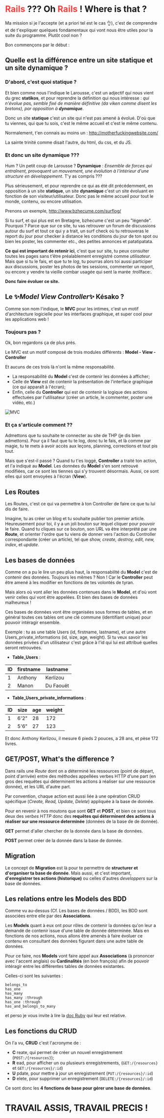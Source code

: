 # <span style="color: #fb4141">Rails</span> ??? Oh <span style="color: #fb4141">Rails</span> ! Where is that ?

Ma mission si je l'accepte (et a priori tel est le cas :ok_hand:), c'est de comprendre et de t'expliquer quelques fondamentaux qui vont nous être utiles pour la suite du programme. Plutôt cool non ?

Bon commençons par le début :

## Quelle est la différence entre un site **statique** et un site **dynamique** ?

### D'abord, c'est quoi statique ?

Et bien comme nous l'indique le Larousse, c'est un adjectif qui nous vient du grec **statikos**, et pour reprendre la définition qui nous intéresse : *qui n'évolue pas, semble fixé de manière définitive (da viken comme disent les  bretons), par opposition à **dynamique**.*

Donc un site **statique** c'est un site qui n'est pas amené à évolué. D'où que tu viennes, qui que tu sois, c'est le même accueil et c'est le même contenu.

Normalement, t'en connais au moins un : http://motherfuckingwebsite.com/

La sainte trinité comme disait l'autre, du html, du css, et du JS.

### Et donc un site dynamique ???

Hum ? Un petit coup de Larousse ?
**Dynamique** : *Ensemble de forces qui entraînent, provoquent un mouvement, une évolution à l'intérieur d'une structure en développement*. T'y as compris ???

Plus sérieusement, et pour reprendre ce qui as été dit précédemment, en opposition à un site **statique**, un site **dynamique** c'est un site évoluant en fonction de son visiteur/utilisateur. Donc pas le même accueil pour tout le monde, contenu, ou encore utilisation.

Prenons un exemple, http://www.bzhecume.com/surflog/

Si tu surf, et qui plus est en Bretagne, bzhecume c'est un peu "légende". Pourquoi ? Parce que sur ce site, tu vas retrouver un forum de discussions autour du surf et tout ce qui y a trait, un surf check où tu retrouveras le report du jour pour checker à distance les conditions du jour de ton spot ou bien les poster, les commenter etc., des petites annonces et patatipatata.

**Ce qui est important de retenir ici**, c'est que sur site, tu peux consulter toutes les pages sans t'être préalablement enregistré comme *utilisateur*. Mais que si tu le fais, et que tu te *log*, tu pourras alors toi aussi participer aux discussions, poster les photos de tes sessions, commenter un report, ou encore y vendre ta vieille combar usagée qui sent la marée :trollface:.

**Donc faire évoluer ce site.**

## Le :sparkles:*Model View Controller*:sparkles: Késako ?

Comme son nom l'indique, le **MVC** pour les intimes, c'est un motif d'architecture logicielle pour les interfaces graphique, et super cool pour les applications web !

### Toujours pas ?
Ok, bon regardons ça de plus près.

Le MVC est un motif composé de trois modules différents : **Model - View - Controller**

Et aucuns de ces trois là n'ont la même responsabilité.

* La responsabilité du **Model** c'est de contenir les données à afficher;
* Celle de **View** est de contenir la présentation de l'interface graphique (ce qui apparaît à l'écran);
* Enfin, celle du **Controller** qui est de contenir la logique des actions effectuées par l'utilisateur (créer un article, le commenter, poster une vidéo, etc.)

![MVC](http://alexandre.ferreira1.free.fr/img/projets/img1/photo33.jpg)

### Et ça s'articule comment ??

Admettons que tu souhaite te connecter au site de THP (je dis bien admettons). Pour ça il faut que tu te log, donc tu le fais, et là comme par magie, tu te mets à avoir accès aux leçons, planning, corrections et tout pis tout.

Mais que s'est-il passé ?
Quand tu t'es loggé, **Controller** a traité ton action, et l'a indiqué au **Model**. Les données du **Model** s'en sont retrouvé modifiées, car ce sont les tiennes qui s'y trouvent désormais. Aussi, ce sont elles qui sont envoyées à l'écran (**View**).

## Les Routes

Les Routes, c'est ce qui va permettre à ton Controller de faire ce que tu lui dis de faire.

Imagine, tu as créer un blog et tu souhaite publier ton premier article. Heureusement pour toi, il y a un joli bouton sur lequel cliquer pour pouvoir le faire. Quand tu cliques sur ce bouton, son URL va être interprété par une **Route**, et orienter l'ordre que tu viens de donner vers l'action du Controller correspondante (créer un article), tel que *show, create, destroy, edit, new, index*, et *update*.

## Les bases de données

Comme on a pu le lire un peu plus haut, la responsabilité du **Model** c'est de contenir des données. Toujours les mêmes ? Non ! Car le **Controller** peut être amené à les modifier en fonctions de tes volontés de tyran.

Mais alors où vont aller les données contenues dans le **Model**, et d'où vont venir celles qui vont être appelées. Et bien des bases de données malheureux !

Ces bases de données vont être organisées sous formes de tables, et en général toutes ces tables ont une clé commune (identifiant unique) pour pouvoir intéragir ensemble.

Exemple : tu as une table Users (id, firstname, lastname), et une autre Users_private_informations (id, size, age, weight).  Si tu veux savoir les données privées d'un utilisateur c'est grâce à l'id qui lui est attribué quelles seront retrouvées.

* **Table_Users** :

ID      |firstname      |lastname     
--------|---------------|--------
1       |Anthony        |Kerlizou
2       |Manon          |Du Faouët

* **Table_Users_private_informations** :

ID      |size     |age      |weight     
--------|---------|---------|------
1       |6'2"     |28       |172
2       |5'6"     |27       |123

Et donc Anthony Kerlizou, il mesure 6 pieds 2 pouces, a 28 ans, et pèse 172 livres.


## GET/POST, What's the difference ?

Dans rails une *Route* dont on a déterminé les ressources (point de départ, point d'arrivée) entre des méthodes appellées verbes HTTP d'une part (en gros des requêtes qui déterminent les actions à réaliser sur une ressource donnée), et les URL d'autre part.

Par convention, chaque action est aussi liée à une opération CRUD spécifique (*Create, Read, Update, Delete*) appliquée à la base de donnée.

Pour en revenir à nos moutons que sont **GET** et **POST**, et bien ce sont tous deux des *verbes HTTP* donc des **requêtes qui déterminent des actions à réaliser sur une ressource determinée** (données de la base de de donnée).

**GET** permet d'aller chercher de la donnée dans la base de données.

**POST** permet créer de la donnée dans la base de donnée.

## Migration

Le concept de **Migration** est là pour te permettre de **structurer et d'organiser ta base de donnée**. Mais aussi, et c'est important, **d'enregistrer tes actions (historique)** ou celles d'autres *developpers* sur la base de données.

## Les relations entre les Models des BDD

Comme vu au-dessus (Cf. Les bases de données / BDD), les BDD sont associées entre elle par des **Associations**.

Les **Models** quant à eux ont pour rôles de contenir la données qu'on leur a demandé de contenir issue d'une table de donnée déterminée. Mais en fonctions de nos actions, nous allons être amenés à faire évoluer ce contenu en consultant des données figurant dans une autre table de données.

Pour ce faire, nos **Models** vont faire appel aux **Associations** (à prononcer avec l'accent anglais) ou **Cardinalités** (en bon françois)  afin de pouvoir intéragir entre les différentes tables de données existantes.

Celles-ci sont les suivantes :

    belongs_to
    has_one
    has_many
    has_many :through
    has_one :through
    has_and_belongs_to_many

et perso je vous invite à lire la [doc Ruby](http://guides.rubyonrails.org/association_basics.html#the-types-of-associations) qui leur est relative.

## Les fonctions du CRUD
On l'a vu, **CRUD** c'est l'acronyme de :
* **C** reate, qui permet de créer un nouvel enregistrement (`POST:/{resources}`);
* **R** ead, pour afficher un ou plusieurs enregistrements, (`GET:/{resources}` et `GET:/{resources}/:id`)
* **U** pdate, pour mettre à jour un enregistrement (`PUT:/{resources}/:id`)
* **D** elete, pour supprimer un enregistrement (`DELETE:/{resources}/:id`)

Ce sont donc les **4 fonctions de base pour gérer une base de données**.

# TRAVAIL ASSIS, TRAVAIL PRECIS !
